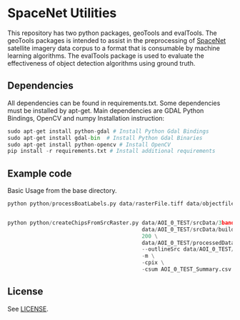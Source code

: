 # SpaceNet Utilities

This repository has two python packages, geoTools and evalTools. The geoTools packages is intended to assist in the preprocessing of [SpaceNet](https://aws.amazon.com/public-data-sets/spacenet/) satellite imagery data corpus to a format that is consumable by machine learning algorithms. The evalTools package is used to evaluate the effectiveness of object detection algorithms using ground truth.

## Dependencies
All dependencies can be found in requirements.txt.  Some dependencies must be installed by apt-get.  Main dependencies are GDAL Python Bindings, OpenCV and numpy
Installation instruction:
```python
sudo apt-get install python-gdal # Install Python Gdal Bindings
sudo apt-get install gdal-bin  # Install Python Gdal Binaries
sudo apt-get install python-opencv # Install OpenCV
pip install -r requirements.txt # Install additional requirements
```

## Example code
Basic Usage from the base directory.
```python
python python/processBoatLabels.py data/rasterFile.tiff data/objectfile.geojson data/results


python python/createChipsFromSrcRaster.py data/AOI_0_TEST/srcData/3band/AOI_0_TEST_3band_Small.tif \
                                          data/AOI_0_TEST/srcData/buildingLabels/AOI_0_TEST_BuildingLabels.geojson \
                                          200 \
                                          data/AOI_0_TEST/processedData/ \
                                          --outlineSrc data/AOI_0_TEST/srcData/buildingLabels/AOI_0_TEST_Outline.geojson \
                                          -m \
                                          -cpix \
                                          -csum AOI_0_TEST_Summary.csv
```

## License
See [LICENSE](./LICENSE).
